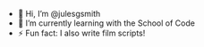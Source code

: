 - 👋 Hi, I’m @julesgsmith
- 🌱 I’m currently learning with the School of Code
- ⚡ Fun fact: I also write film scripts!

<!---
julesgsmith/julesgsmith is a ✨ special ✨ repository because its `README.md` (this file) appears on your GitHub profile.
You can click the Preview link to take a look at your changes.
--->
